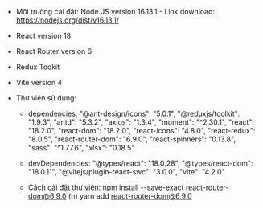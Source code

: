 - Môi trường cài đặt: Node.JS version 16.13.1 - Link download: https://nodejs.org/dist/v16.13.1/ 

- React version  18
- React Router version  6
- Redux Tookit
- Vite version 4

- Thư viện sử dụng: 

  + dependencies:
     "@ant-design/icons": "5.0.1",
     "@reduxjs/toolkit": "1.9.3",
     "antd": "5.3.2",
     "axios": "1.3.4",
     "moment": "^2.30.1",
     "react": "18.2.0",
     "react-dom": "18.2.0",
     "react-icons": "4.8.0",
     "react-redux": "8.0.5",
     "react-router-dom": "6.9.0",
     "react-spinners": "0.13.8",
     "sass": "^1.77.6",
     "xlsx": "0.18.5"
    
  + devDependencies:
     "@types/react": "18.0.28",
     "@types/react-dom": "18.0.11",
     "@vitejs/plugin-react-swc": "3.0.0",
     "vite": "4.2.0"

  - Cách cài đặt thư viện:
    npm install --save-exact react-router-dom@6.9.0 (h) yarn add react-router-dom@6.9.0 

  
